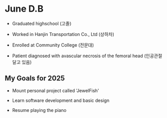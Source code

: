 # June D.B

* Graduated highschool                                          (고졸)

* Worked in Hanjin Transportation Co., Ltd                      (상하차)

* Enrolled at Community College                                 (전문대)

* Patient diagnosed with avascular necrosis of the femoral head (인공관절 달고 있음)



## My Goals for 2025

* Mount personal project called 'JewelFish'

* Learn software development and basic design

* Resume playing the piano
